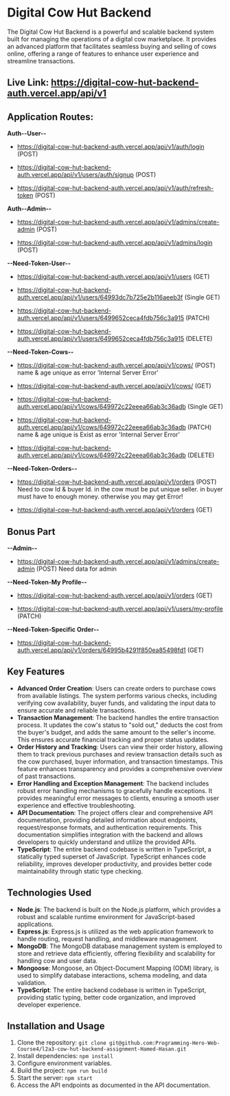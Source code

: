 # Digital Cow Hut Backend

The Digital Cow Hut Backend is a powerful and scalable backend system built for managing the operations of a digital cow marketplace. It provides an advanced platform that facilitates seamless buying and selling of cows online, offering a range of features to enhance user experience and streamline transactions.

## Live Link: https://digital-cow-hut-backend-auth.vercel.app/api/v1

## Application Routes:
**Auth--User--**


- https://digital-cow-hut-backend-auth.vercel.app/api/v1/auth/login (POST)

- https://digital-cow-hut-backend-auth.vercel.app/api/v1/users/auth/signup (POST)

- https://digital-cow-hut-backend-auth.vercel.app/api/v1/auth/refresh-token (POST)


**Auth--Admin--**

- https://digital-cow-hut-backend-auth.vercel.app/api/v1/admins/create-admin (POST)

- https://digital-cow-hut-backend-auth.vercel.app/api/v1/admins/login (POST)


**--Need-Token-User--**

- https://digital-cow-hut-backend-auth.vercel.app/api/v1/users (GET)

- https://digital-cow-hut-backend-auth.vercel.app/api/v1/users/64993dc7b725e2b116aeeb3f (Single GET)

- https://digital-cow-hut-backend-auth.vercel.app/api/v1/users/6499652ceca4fdb756c3a915 (PATCH)

- https://digital-cow-hut-backend-auth.vercel.app/api/v1/users/6499652ceca4fdb756c3a915 (DELETE)


**--Need-Token-Cows--**

- https://digital-cow-hut-backend-auth.vercel.app/api/v1/cows/ (POST) name & age unique as error 'Internal Server Error'

- https://digital-cow-hut-backend-auth.vercel.app/api/v1/cows/ (GET)

- https://digital-cow-hut-backend-auth.vercel.app/api/v1/cows/649972c22eeea66ab3c36adb (Single GET) 

- https://digital-cow-hut-backend-auth.vercel.app/api/v1/cows/649972c22eeea66ab3c36adb (PATCH) name & age unique is Exist as error 'Internal Server Error'

- https://digital-cow-hut-backend-auth.vercel.app/api/v1/cows/649972c22eeea66ab3c36adb (DELETE) 


**--Need-Token-Orders--**

- https://digital-cow-hut-backend-auth.vercel.app/api/v1/orders (POST) Need to cow Id & buyer Id. in the cow must be put unique seller. in buyer must have to enough money. otherwise you may get Error!

- https://digital-cow-hut-backend-auth.vercel.app/api/v1/orders (GET)


## Bonus Part


**--Admin--**

- https://digital-cow-hut-backend-auth.vercel.app/api/v1/admins/create-admin (POST) Need data for admin

**--Need-Token-My Profile--**

- https://digital-cow-hut-backend-auth.vercel.app/api/v1/orders (GET)

- https://digital-cow-hut-backend-auth.vercel.app/api/v1/users/my-profile (PATCH)


**--Need-Token-Specific Order--**

- https://digital-cow-hut-backend-auth.vercel.app/api/v1/orders/64995b4291f850ea85498fd1 (GET)


## Key Features

- **Advanced Order Creation**: Users can create orders to purchase cows from available listings. The system performs various checks, including verifying cow availability, buyer funds, and validating the input data to ensure accurate and reliable transactions.
- **Transaction Management**: The backend handles the entire transaction process. It updates the cow's status to "sold out," deducts the cost from the buyer's budget, and adds the same amount to the seller's income. This ensures accurate financial tracking and proper status updates.
- **Order History and Tracking**: Users can view their order history, allowing them to track previous purchases and review transaction details such as the cow purchased, buyer information, and transaction timestamps. This feature enhances transparency and provides a comprehensive overview of past transactions.
- **Error Handling and Exception Management**: The backend includes robust error handling mechanisms to gracefully handle exceptions. It provides meaningful error messages to clients, ensuring a smooth user experience and effective troubleshooting.
- **API Documentation**: The project offers clear and comprehensive API documentation, providing detailed information about endpoints, request/response formats, and authentication requirements. This documentation simplifies integration with the backend and allows developers to quickly understand and utilize the provided APIs.
- **TypeScript**: The entire backend codebase is written in TypeScript, a statically typed superset of JavaScript. TypeScript enhances code reliability, improves developer productivity, and provides better code maintainability through static type checking.

## Technologies Used

- **Node.js**: The backend is built on the Node.js platform, which provides a robust and scalable runtime environment for JavaScript-based applications.
- **Express.js**: Express.js is utilized as the web application framework to handle routing, request handling, and middleware management.
- **MongoDB**: The MongoDB database management system is employed to store and retrieve data efficiently, offering flexibility and scalability for handling cow and user data.
- **Mongoose**: Mongoose, an Object-Document Mapping (ODM) library, is used to simplify database interactions, schema modeling, and data validation.
- **TypeScript**: The entire backend codebase is written in TypeScript, providing static typing, better code organization, and improved developer experience.



## Installation and Usage

1. Clone the repository: `git clone git@github.com:Programming-Hero-Web-Course4/l2a3-cow-hut-backend-assignment-Hamed-Hasan.git`
2. Install dependencies: `npm install`
3. Configure environment variables.
4. Build the project: `npm run build`
5. Start the server: `npm start`
6. Access the API endpoints as documented in the API documentation.

